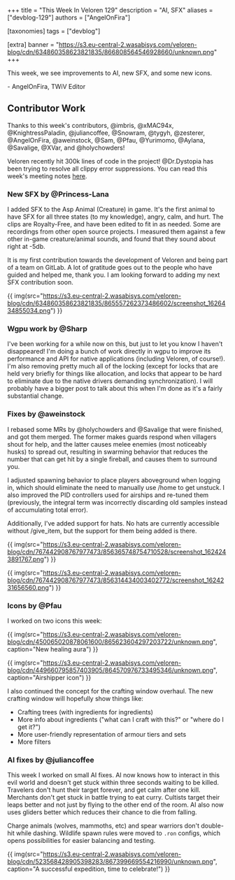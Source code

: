 +++
title = "This Week In Veloren 129"
description = "AI, SFX"
aliases = ["devblog-129"]
authors = ["AngelOnFira"]

[taxonomies]
tags = ["devblog"]

[extra]
banner = "https://s3.eu-central-2.wasabisys.com/veloren-blog/cdn/634860358623821835/866808564546928660/unknown.png"
+++

This week, we see improvements to AI, new SFX, and some new icons.

\- AngelOnFira, TWiV Editor

## Contributor Work

Thanks to this week's contributors, @imbris, @xMAC94x, @KnightressPaladin,
@juliancoffee, @Snowram, @tygyh, @zesterer, @AngelOnFira, @aweinstock, @Sam,
@Pfau, @Yurimomo, @Aylana, @Savalige, @XVar, and @holychowders!

Veloren recently hit 300k lines of code in the project! @Dr.Dystopia has been
trying to resolve all clippy error suppressions. You can read this week's
meeting notes [here](https://hackmd.io/jM9E_XyjTXKgTxm3mdTUSg).

### New SFX by @Princess-Lana

I added SFX to the Asp Animal (Creature) in game. It's the first animal to have
SFX for all three states (to my knowledge), angry, calm, and hurt. The clips are
Royalty-Free, and have been edited to fit in as needed. Some are recordings from
other open source projects. I measured them against a few other in-game
creature/animal sounds, and found that they sound about right at -5db.

It is my first contribution towards the development of Veloren and being part of
a team on GitLab. A lot of gratitude goes out to the people who have guided and
helped me, thank you. I am looking forward to adding my next SFX contribution
soon.

{{
  img(src="https://s3.eu-central-2.wasabisys.com/veloren-blog/cdn/634860358623821835/865557262373486602/screenshot_1626434855034.png")
}}

### Wgpu work by @Sharp

I've been working for a while now on this, but just to let you know I haven't
disappeared! I'm doing a bunch of work directly in wgpu to improve its
performance and API for native applications (including Veloren, of course!). I'm
also removing pretty much all of the locking (except for locks that are held
very briefly for things like allocation, and locks that appear to be hard to
eliminate due to the native drivers demanding synchronization). I will probably
have a bigger post to talk about this when I'm done as it's a fairly substantial
change.

### Fixes by @aweinstock

I rebased some MRs by @holychowders and @Savalige that were finished, and got
them merged. The former makes guards respond when villagers shout for help, and
the latter causes melee enemies (most noticeably husks) to spread out, resulting
in swarming behavior that reduces the number that can get hit by a single
fireball, and causes them to surround you.

I adjusted spawning behavior to place players aboveground when logging in, which
should eliminate the need to manually use /home to get unstuck. I also improved
the PID controllers used for airships and re-tuned them (previously, the
integral term was incorrectly discarding old samples instead of accumulating
total error).

Additionally, I've added support for hats. No hats are currently accessible
without /give_item, but the support for them being added is there.

{{
  img(src="https://s3.eu-central-2.wasabisys.com/veloren-blog/cdn/767442908767977473/856365748754710528/screenshot_1624243891767.png")
}}

{{
  img(src="https://s3.eu-central-2.wasabisys.com/veloren-blog/cdn/767442908767977473/856314434003402772/screenshot_1624231656560.png")
}}

### Icons by @Pfau

I worked on two icons this week:

{{
  img(src="https://s3.eu-central-2.wasabisys.com/veloren-blog/cdn/450065020878061600/865623604297203722/unknown.png",
  caption="New healing aura")
}}

{{
  img(src="https://s3.eu-central-2.wasabisys.com/veloren-blog/cdn/449660795857403905/864570976733495346/unknown.png",
  caption="Airshipper icon")
}}

I also continued the concept for the crafting window overhaul. The new crafting
window will hopefully show things like:

- Crafting trees (with ingredients for ingredients)
- More info about ingredients ("what can I craft with this?" or "where do I get
  it?")
- More user-friendly representation of armour tiers and sets
- More filters

### AI fixes by @juliancoffee

This week I worked on small AI fixes. AI now knows how to interact in this evil
world and doesn't get stuck within three seconds waiting to be killed. Travelers
don't hunt their target forever, and get calm after one kill. Merchants don't
get stuck in battle trying to eat curry. Cultists target their leaps better and
not just by flying to the other end of the room. AI also now uses gliders better
which reduces their chance to die from falling.

Charge animals (wolves, mammoths, etc) and spear warriors don't double-hit while
dashing. Wildlife spawn rules were moved to `.ron` configs, which opens
possibilities for easier balancing and testing.

{{
  img(src="https://s3.eu-central-2.wasabisys.com/veloren-blog/cdn/523568428905398283/867399669554216990/unknown.png",
  caption="A successful expedition, time to celebrate!")
}}
